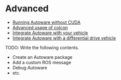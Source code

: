 # Advanced

- [Running Autoware without CUDA](running-autoware-without-cuda.md)
- [Advanced usage of colcon](advanced-usage-of-colcon.md)
- [Integrate Autoware with your vehicle](how-to-integrate-autoware-with-your-vehicle.md)
- [Integrate Autoware with a differential drive vehicle](how-to-integrate-autoware-with-a-diff-drive-vehicle.md)

TODO: Write the following contents.

- Create an Autoware package
- Add a custom ROS message
- Debug Autoware
- etc.
